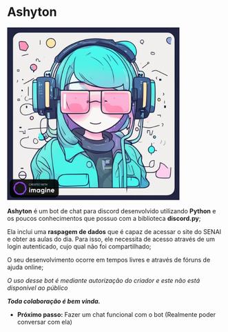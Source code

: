 # Ashyton

<img src="https://github.com/GustavoBrDev/Ashyton/blob/main/Original.jpeg" alt="Imagem do Bot Ashyton" height=400>

**Ashyton** é um bot de chat para discord desenvolvido utilizando **Python** e os poucos conhecimentos que possuo com a biblioteca **discord.py**;

Ela inclui uma **raspagem de dados** que é capaz de acessar o site do SENAI e obter as aulas do dia. Para isso, ele necessita de acesso através de um login autenticado, cujo qual não foi compartilhado;

O seu desenvolvimento ocorre em tempos livres e através de fóruns de ajuda online;

*O uso desse bot é mediante autorização do criador e este não está disponível ao público*

***Toda colaboração é bem vinda.***

<ul><li><b>Próximo passo:</b> Fazer um chat funcional com o bot (Realmente poder conversar com ela)</li></ul>

